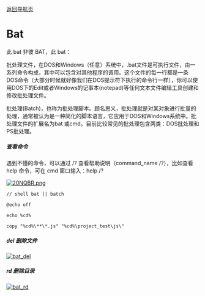 [返回导航页](https://cqzhen.github.io/blog.html "导航页面")

# Bat

此 bat 非彼 BAT，此 bat：

批处理文件，在DOS和Windows（任意）系统中，.bat文件是可执行文件，由一系列命令构成，其中可以包含对其他程序的调用。这个文件的每一行都是一条DOS命令（大部分时候就好像我们在DOS提示符下执行的命令行一样），你可以使用DOS下的Edit或者Windows的记事本(notepad)等任何文本文件编辑工具创建和修改批处理文件。

批处理(Batch)，也称为批处理脚本。顾名思义，批处理就是对某对象进行批量的处理，通常被认为是一种简化的脚本语言，它应用于DOS和Windows系统中。批处理文件的扩展名为bat 或cmd。目前比较常见的批处理包含两类：DOS批处理和PS批处理。

##### 查看命令

遇到不懂的命令，可以通过 /? 查看帮助说明（command_name /?），比如查看 help 命令，可在 cmd 窗口输入：help /?

[![20NQBR.png](https://z3.ax1x.com/2021/06/07/20NQBR.png)](https://imgtu.com/i/20NQBR)

``` 
// shell bat || batch

@echo off

echo %cd%

copy "%cd%\**\*.js" "%cd%\project_test\js\"

```

##### del 删除文件

[![bat_del](https://z3.ax1x.com/2021/06/07/20MISI.png)](https://imgtu.com/i/20MISI)

##### rd 删除目录

[![bat_rd](https://z3.ax1x.com/2021/06/07/20QF7F.png)](https://imgtu.com/i/20QF7F)
